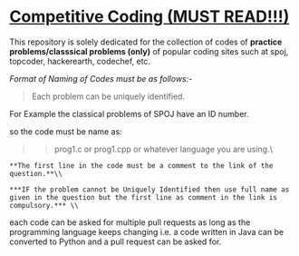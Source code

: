 # [Competitive Coding (MUST READ!!!)]()
 
 This repository is solely dedicated for the collection of codes of **practice problems/classsical problems (only)** of popular coding sites such at spoj, topcoder, hackerearth, codechef, etc.

 *Format of Naming of Codes must be as follows:-*

 > Each problem can be uniquely identified.
  
  For Example the classical problems of SPOJ have an ID number.
  
   so the code must be name as:
 >>prog1.c or prog1.cpp or whatever language you are using.\\

    **The first line in the code must be a comment to the link of the question.**\\

    ***IF the problem cannot be Uniquely Identified then use full name as given in the question but the first line as comment in the link is compulsory.*** \\

  each code can be asked for multiple pull requests as long as the programming language keeps changing i.e. a code written in Java can be converted to Python and a pull request can be asked for.